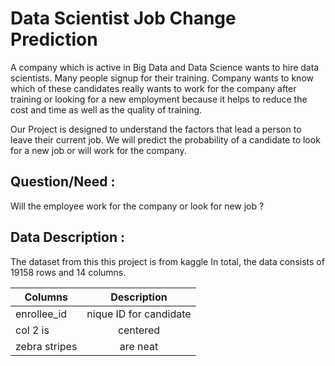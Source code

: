 # Data Scientist Job Change Prediction

A company which is active in Big Data and Data Science wants to hire data scientists. Many people signup for their training. Company wants to know which of these candidates really wants to work for the company after training or looking for a new employment 
because it helps to reduce the cost and time as well as the quality of training.

Our Project is designed to understand the factors that lead a person to leave their current job.
We will predict the probability of a candidate to look for a new job or will work for the company.

## Question/Need :

Will the employee work for the company or look for new job ?

## Data Description :

The dataset from this this project is from kaggle 
In total, the data consists of 19158 rows and 14 columns.



| Columns        | Description  | 
| ------------- |:-------------:| 
| enrollee_id   | nique ID for candidate|
| col 2 is      | centered      |  
| zebra stripes | are neat      |  
